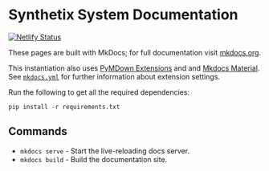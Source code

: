 # Synthetix System Documentation

[![Netlify Status](https://api.netlify.com/api/v1/badges/355e519f-2ca3-43c5-9b02-0ba8e724a62e/deploy-status)](https://app.netlify.com/sites/snxdocs/deploys)

These pages are built with MkDocs; for full documentation visit [mkdocs.org](https://mkdocs.org).

This instantiation also uses [PyMDown Extensions](https://github.com/facelessuser/pymdown-extensions/) and and [Mkdocs Material](https://github.com/squidfunk/mkdocs-material).
See [`mkdocs.yml`](../mkdocs.yml) for further information about extension settings.

Run the following to get all the required dependencies:

`pip install -r requirements.txt`

## Commands

- `mkdocs serve` - Start the live-reloading docs server.
- `mkdocs build` - Build the documentation site.

